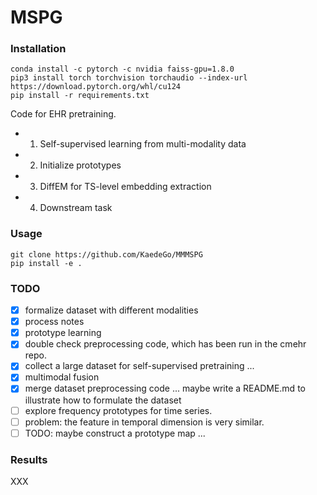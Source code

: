 # MSPG


### Installation
```
conda install -c pytorch -c nvidia faiss-gpu=1.8.0
pip3 install torch torchvision torchaudio --index-url https://download.pytorch.org/whl/cu124
pip install -r requirements.txt
```

Code for EHR pretraining.

- 1. Self-supervised learning from multi-modality data
- 2. Initialize prototypes
- 3. DiffEM for TS-level embedding extraction
- 4. Downstream task


### Usage 
```
git clone https://github.com/KaedeGo/MMMSPG
pip install -e .
```

### TODO

- [x] formalize dataset with different modalities
- [x] process notes
- [x] prototype learning
- [x] double check preprocessing code, which has been run in the cmehr repo.
- [x] collect a large dataset for self-supervised pretraining ...
- [x] multimodal fusion
- [x] merge dataset preprocessing code ... maybe write a README.md to illustrate how to formulate the dataset 
- [ ] explore frequency prototypes for time series.
- [ ] problem: the feature in temporal dimension is very similar.
- [ ] TODO: maybe construct a prototype map ...

### Results
XXX